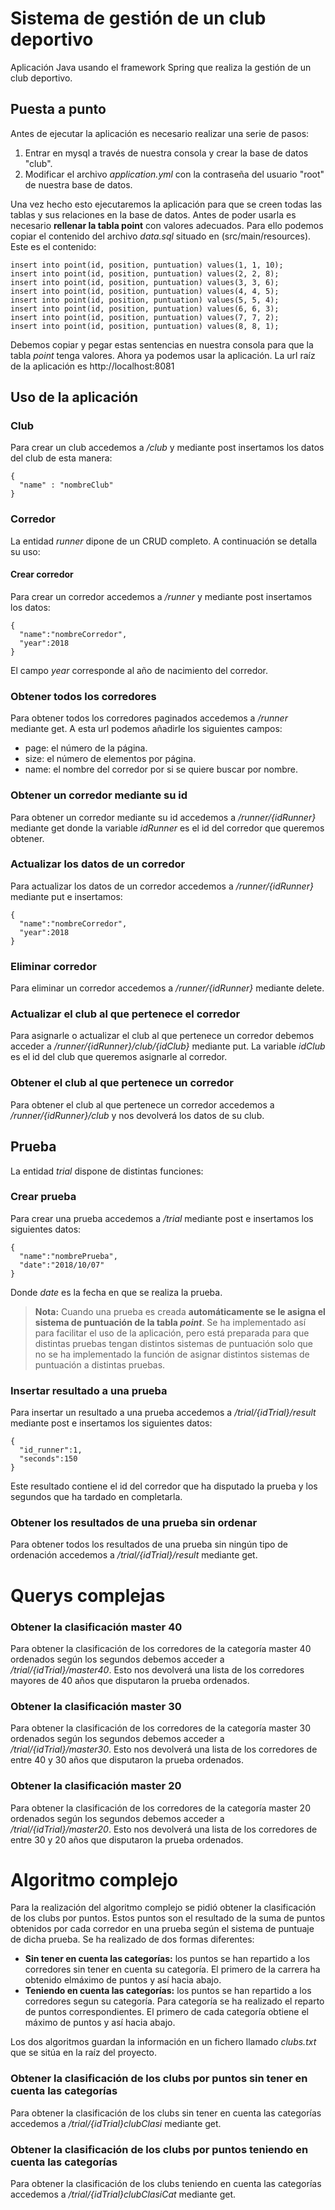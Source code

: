 # Sistema de gestión de un club deportivo

Aplicación Java usando el framework Spring que realiza la gestión de un club deportivo. 

## Puesta a punto

Antes de ejecutar la aplicación es necesario realizar una serie de pasos: 

1. Entrar en mysql a través de nuestra consola y crear la base de datos "club".
2. Modificar el archivo *application.yml* con la contraseña del usuario "root" de nuestra base de datos.

Una vez hecho esto ejecutaremos la aplicación para que se creen todas las tablas y sus relaciones en la base de datos. Antes de poder usarla es necesario **rellenar la tabla point** con valores adecuados. Para ello podemos copiar el contenido del archivo *data.sql* situado en (src/main/resources). Este es el contenido:

    insert into point(id, position, puntuation) values(1, 1, 10);
    insert into point(id, position, puntuation) values(2, 2, 8);
    insert into point(id, position, puntuation) values(3, 3, 6);
    insert into point(id, position, puntuation) values(4, 4, 5);
    insert into point(id, position, puntuation) values(5, 5, 4);
    insert into point(id, position, puntuation) values(6, 6, 3);
    insert into point(id, position, puntuation) values(7, 7, 2);
    insert into point(id, position, puntuation) values(8, 8, 1);

Debemos copiar y pegar estas sentencias en nuestra consola para que la tabla *point* tenga valores. Ahora ya podemos usar la aplicación. La url raíz de la aplicación es http://localhost:8081

## Uso de la aplicación

### Club

Para crear un club accedemos a */club* y mediante post insertamos los datos del club de esta manera:

    {
      "name" : "nombreClub"
    }

### Corredor

La entidad *runner* dipone de un CRUD completo. A continuación se detalla su uso:

#### Crear corredor

Para crear un corredor accedemos a */runner* y mediante post insertamos los datos:

    {
      "name":"nombreCorredor",
      "year":2018
    }
    
El campo *year* corresponde al año de nacimiento del corredor.

### Obtener todos los corredores

Para obtener todos los corredores paginados accedemos a */runner* mediante get. A esta url podemos añadirle los siguientes campos:
+ page: el número de la página.
+ size: el número de elementos por página.
+ name: el nombre del corredor por si se quiere buscar por nombre.

### Obtener un corredor mediante su id

Para obtener un corredor mediante su id accedemos a */runner/{idRunner}* mediante get donde la variable *idRunner* es el id del corredor que queremos obtener.

### Actualizar los datos de un corredor

Para actualizar los datos de un corredor accedemos a */runner/{idRunner}* mediante put e insertamos:

    {
      "name":"nombreCorredor",
      "year":2018
    }

### Eliminar corredor

Para eliminar un corredor accedemos a */runner/{idRunner}* mediante delete.

### Actualizar el club al que pertenece el corredor

Para asignarle o actualizar el club al que pertenece un corredor debemos acceder a */runner/{idRunner}/club/{idClub}* mediante put. La variable *idClub* es el id del club que queremos asignarle al corredor.

### Obtener el club al que pertenece un corredor

Para obtener el club al que pertenece un corredor accedemos a */runner/{idRunner}/club* y nos devolverá los datos de su club.

## Prueba
La entidad *trial* dispone de distintas funciones:

### Crear prueba
Para crear una prueba accedemos a */trial* mediante post e insertamos los siguientes datos:

    {
      "name":"nombrePrueba",
      "date":"2018/10/07"
    }
    
Donde *date* es la fecha en que se realiza la prueba. 

> **Nota:** Cuando una prueba es creada **automáticamente se le asigna el sistema de puntuación de la tabla *point***. Se ha implementado así para facilitar el uso de la aplicación, pero está preparada para que distintas pruebas tengan distintos sistemas de puntuación solo que no se ha implementado la función de asignar distintos sistemas de puntuación a distintas pruebas.

### Insertar resultado a una prueba

Para insertar un resultado a una prueba accedemos a */trial/{idTrial}/result* mediante post e insertamos los siguientes datos:

    {
      "id_runner":1,
      "seconds":150
    }

Este resultado contiene el id del corredor que ha disputado la prueba y los segundos que ha tardado en completarla.

### Obtener los resultados de una prueba sin ordenar

Para obtener todos los resultados de una prueba sin ningún tipo de ordenación accedemos a */trial/{idTrial}/result* mediante get.

# Querys complejas
### Obtener la clasificación master 40

Para obtener la clasificación de los corredores de la categoría master 40 ordenados según los segundos debemos acceder a */trial/{idTrial}/master40*. Esto nos devolverá una lista de los corredores mayores de 40 años que disputaron la prueba ordenados.

### Obtener la clasificación master 30

Para obtener la clasificación de los corredores de la categoría master 30 ordenados según los segundos debemos acceder a */trial/{idTrial}/master30*. Esto nos devolverá una lista de los corredores de entre 40 y 30 años que disputaron la prueba ordenados.

### Obtener la clasificación master 20

Para obtener la clasificación de los corredores de la categoría master 20 ordenados según los segundos debemos acceder a */trial/{idTrial}/master20*. Esto nos devolverá una lista de los corredores de entre 30 y 20 años que disputaron la prueba ordenados.

# Algoritmo complejo
Para la realización del algoritmo complejo se pidió obtener la clasificación de los clubs por puntos. Estos puntos son el resultado de la suma de puntos obtenidos por cada corredor en una prueba según el sistema de puntuaje de dicha prueba. Se ha realizado de dos formas diferentes:

+ **Sin tener en cuenta las categorías:** los puntos se han repartido a los corredores sin tener en cuenta su categoría. El primero de la carrera ha obtenido elmáximo de puntos y así hacia abajo.
+ **Teniendo en cuenta las categorías:** los puntos se han repartido a los corredores segun su categoría. Para categoría se ha realizado el reparto de puntos correspondientes. El primero de cada categoría obtiene el máximo de puntos y así hacia abajo.

Los dos algoritmos guardan la información en un fichero llamado *clubs.txt* que se sitúa en la raíz del proyecto.

### Obtener la clasificación de los clubs por puntos sin tener en cuenta las categorías

Para obtener la clasificación de los clubs sin tener en cuenta las categorías accedemos a */trial/{idTrial}clubClasi* mediante get.

### Obtener la clasificación de los clubs por puntos teniendo en cuenta las categorías

Para obtener la clasificación de los clubs teniendo en cuenta las categorías accedemos a */trial/{idTrial}clubClasiCat* mediante get.
